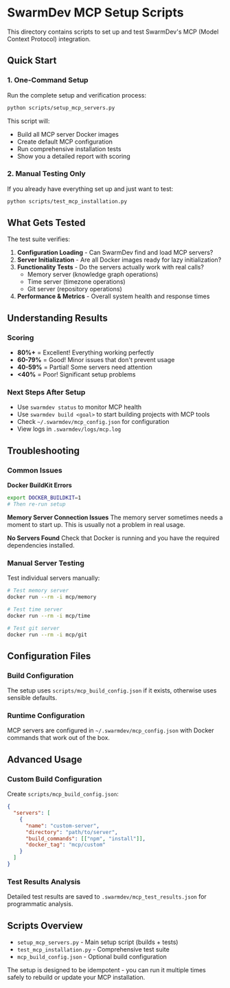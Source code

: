 # SwarmDev MCP Setup Scripts

This directory contains scripts to set up and test SwarmDev's MCP (Model Context Protocol) integration.

## Quick Start

### 1. One-Command Setup

Run the complete setup and verification process:

```bash
python scripts/setup_mcp_servers.py
```

This script will:
- Build all MCP server Docker images
- Create default MCP configuration
- Run comprehensive installation tests
- Show you a detailed report with scoring

### 2. Manual Testing Only

If you already have everything set up and just want to test:

```bash
python scripts/test_mcp_installation.py
```

## What Gets Tested

The test suite verifies:

1. **Configuration Loading** - Can SwarmDev find and load MCP servers?
2. **Server Initialization** - Are all Docker images ready for lazy initialization?
3. **Functionality Tests** - Do the servers actually work with real calls?
   - Memory server (knowledge graph operations)
   - Time server (timezone operations)  
   - Git server (repository operations)
4. **Performance & Metrics** - Overall system health and response times

## Understanding Results

### Scoring
- **80%+** = Excellent! Everything working perfectly
- **60-79%** = Good! Minor issues that don't prevent usage
- **40-59%** = Partial! Some servers need attention
- **<40%** = Poor! Significant setup problems

### Next Steps After Setup
- Use `swarmdev status` to monitor MCP health
- Use `swarmdev build <goal>` to start building projects with MCP tools
- Check `~/.swarmdev/mcp_config.json` for configuration
- View logs in `.swarmdev/logs/mcp.log`

## Troubleshooting

### Common Issues

**Docker BuildKit Errors**
```bash
export DOCKER_BUILDKIT=1
# Then re-run setup
```

**Memory Server Connection Issues**
The memory server sometimes needs a moment to start up. This is usually not a problem in real usage.

**No Servers Found**
Check that Docker is running and you have the required dependencies installed.

### Manual Server Testing

Test individual servers manually:
```bash
# Test memory server
docker run --rm -i mcp/memory

# Test time server  
docker run --rm -i mcp/time

# Test git server
docker run --rm -i mcp/git
```

## Configuration Files

### Build Configuration
The setup uses `scripts/mcp_build_config.json` if it exists, otherwise uses sensible defaults.

### Runtime Configuration
MCP servers are configured in `~/.swarmdev/mcp_config.json` with Docker commands that work out of the box.

## Advanced Usage

### Custom Build Configuration
Create `scripts/mcp_build_config.json`:
```json
{
  "servers": [
    {
      "name": "custom-server",
      "directory": "path/to/server",
      "build_commands": [["npm", "install"]],
      "docker_tag": "mcp/custom"
    }
  ]
}
```

### Test Results Analysis
Detailed test results are saved to `.swarmdev/mcp_test_results.json` for programmatic analysis.

## Scripts Overview

- `setup_mcp_servers.py` - Main setup script (builds + tests)
- `test_mcp_installation.py` - Comprehensive test suite
- `mcp_build_config.json` - Optional build configuration

The setup is designed to be idempotent - you can run it multiple times safely to rebuild or update your MCP installation. 